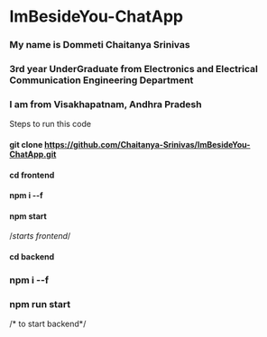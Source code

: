 # ImBesideYou-ChatApp

### My name is Dommeti Chaitanya Srinivas
### 3rd year UnderGraduate from Electronics and Electrical Communication Engineering Department
### I am from Visakhapatnam, Andhra Pradesh

Steps to run this code

#### git clone https://github.com/Chaitanya-Srinivas/ImBesideYou-ChatApp.git

#### cd frontend

#### npm i --f

#### npm start 
/*starts frontend*/

#### cd backend

### npm i --f

### npm run start 
/* to start backend*/
